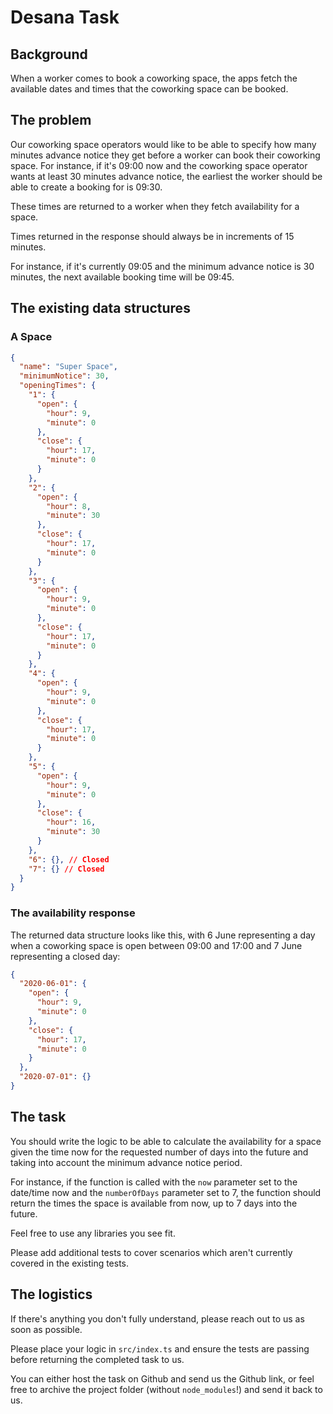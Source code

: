 # Desana Task

## Background

When a worker comes to book a coworking space, the apps fetch the available dates and times that the coworking space can be booked.

## The problem

Our coworking space operators would like to be able to specify how many minutes advance notice they get before a worker can book their coworking space. For instance, if it's 09:00 now and the coworking space operator wants at least 30 minutes advance notice, the earliest the worker should be able to create a booking for is 09:30.

These times are returned to a worker when they fetch availability for a space.

Times returned in the response should always be in increments of 15 minutes.

For instance, if it's currently 09:05 and the minimum advance notice is 30 minutes, the next available booking time will be 09:45.

## The existing data structures

### A Space

```json
{
  "name": "Super Space",
  "minimumNotice": 30,
  "openingTimes": {
    "1": {
      "open": {
        "hour": 9,
        "minute": 0
      },
      "close": {
        "hour": 17,
        "minute": 0
      }
    },
    "2": {
      "open": {
        "hour": 8,
        "minute": 30
      },
      "close": {
        "hour": 17,
        "minute": 0
      }
    },
    "3": {
      "open": {
        "hour": 9,
        "minute": 0
      },
      "close": {
        "hour": 17,
        "minute": 0
      }
    },
    "4": {
      "open": {
        "hour": 9,
        "minute": 0
      },
      "close": {
        "hour": 17,
        "minute": 0
      }
    },
    "5": {
      "open": {
        "hour": 9,
        "minute": 0
      },
      "close": {
        "hour": 16,
        "minute": 30
      }
    },
    "6": {}, // Closed
    "7": {} // Closed
  }
}
```

### The availability response

The returned data structure looks like this, with 6 June representing a day when a coworking space is open between 09:00 and 17:00 and 7 June representing a closed day:

```json
{
  "2020-06-01": {
    "open": {
      "hour": 9,
      "minute": 0
    },
    "close": {
      "hour": 17,
      "minute": 0
    }
  },
  "2020-07-01": {}
}
```

## The task

You should write the logic to be able to calculate the availability for a space given the time now for the requested number of days into the future and taking into account the minimum advance notice period.

For instance, if the function is called with the `now` parameter set to the date/time now and the `numberOfDays` parameter set to 7, the function should return the times the space is available from now, up to 7 days into the future.

Feel free to use any libraries you see fit.

Please add additional tests to cover scenarios which aren't currently covered in the existing tests.

## The logistics

If there's anything you don't fully understand, please reach out to us as soon as possible.

Please place your logic in `src/index.ts` and ensure the tests are passing before returning the completed task to us.

You can either host the task on Github and send us the Github link, or feel free to archive the project folder (without `node_modules`!) and send it back to us.

